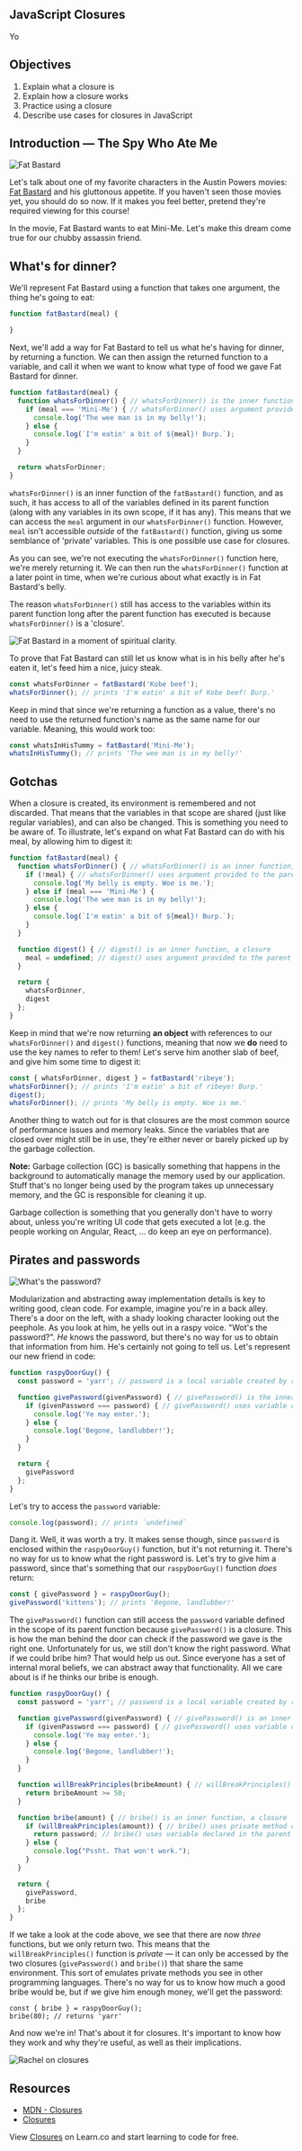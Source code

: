 JavaScript Closures
---
Yo
## Objectives

1. Explain what a closure is
2. Explain how a closure works
3. Practice using a closure
4. Describe use cases for closures in JavaScript

## Introduction — The Spy Who Ate Me

![Fat Bastard](https://66.media.tumblr.com/c22f08b92534e472c9bf987bb1ee5888/tumblr_mn7jmySprl1srsy9vo1_500.gif)

Let's talk about one of my favorite characters in the Austin Powers movies: [Fat Bastard](https://en.wikipedia.org/wiki/Fat_Bastard_(character))
and his gluttonous appetite. If you haven't seen those movies yet, you should do so now. If it makes you feel better,
pretend they're required viewing for this course!

In the movie, Fat Bastard wants to eat Mini-Me. Let's make this dream come true for our chubby assassin friend.

## What's for dinner?

We'll represent Fat Bastard using a function that takes one argument, the thing he's going to eat:

```js
function fatBastard(meal) {

}
```

Next, we'll add a way for Fat Bastard to tell us what he's having for dinner, by returning a function. We can then assign
the returned function to a variable, and call it when we want to know what type of food we gave Fat Bastard for dinner.

```js
function fatBastard(meal) {
  function whatsForDinner() { // whatsForDinner() is the inner function, a closure
    if (meal === 'Mini-Me') { // whatsForDinner() uses argument provided to the parent function
      console.log('The wee man is in my belly!');
    } else {
      console.log(`I'm eatin' a bit of ${meal}! Burp.`);
    }
  }

  return whatsForDinner;
}
```

`whatsForDinner()` is an inner function of the `fatBastard()` function, and as such, it has access to all of the variables
defined in its parent function (along with any variables in its own scope, if it has any). This means that we
can access the `meal` argument in our `whatsForDinner()` function. However, `meal` isn't accessible _outside_ of
the `fatBastard()` function, giving us some semblance of 'private' variables. This is one possible use case for closures.

As you can see, we're not executing the `whatsForDinner()` function here, we're merely returning it. We can then run
the `whatsForDinner()` function at a later point in time, when we're curious about what exactly is in Fat Bastard's belly.

The reason `whatsForDinner()` still has access to the variables within its parent function long after the parent
function has executed is because `whatsForDinner()` is a 'closure'.

![Fat Bastard in a moment of spiritual clarity.](https://66.media.tumblr.com/11911f29151cb0ff4813f9d11689cdc8/tumblr_mvjxzdTtV91ror07qo1_500.gif)

To prove that Fat Bastard can still let us know what is in his belly after he's eaten it, let's feed him a nice, juicy
steak.

```js
const whatsForDinner = fatBastard('Kobe beef');
whatsForDinner(); // prints 'I'm eatin' a bit of Kobe beef! Burp.'
```

Keep in mind that since we're returning a function as a value, there's no need to use the returned function's name as
the same name for our variable. Meaning, this would work too:

```js
const whatsInHisTummy = fatBastard('Mini-Me');
whatsInHisTummy(); // prints 'The wee man is in my belly!'
```

## Gotchas

When a closure is created, its environment is remembered and not discarded. That means that the variables in that scope are shared (just like regular variables), and can also be changed. This is something you need to be aware of. To illustrate, let's
expand on what Fat Bastard can do with his meal, by allowing him to digest it:

```js
function fatBastard(meal) {
  function whatsForDinner() { // whatsForDinner() is an inner function, a closure
    if (!meal) { // whatsForDinner() uses argument provided to the parent function
      console.log('My belly is empty. Woe is me.');
    } else if (meal === 'Mini-Me') {
      console.log('The wee man is in my belly!');
    } else {
      console.log(`I'm eatin' a bit of ${meal}! Burp.`);
    }
  }

  function digest() { // digest() is an inner function, a closure
    meal = undefined; // digest() uses argument provided to the parent function
  }

  return {
    whatsForDinner,
    digest
  };
}
```

Keep in mind that we're now returning **an object** with references to our `whatsForDinner()` and `digest()` functions, meaning that now we **do** need to use the key names to refer to them! Let's serve him another slab of beef, and give him
some time to digest it:

```js
const { whatsForDinner, digest } = fatBastard('ribeye');
whatsForDinner(); // prints 'I'm eatin' a bit of ribeye! Burp.'
digest();
whatsForDinner(); // prints 'My belly is empty. Woe is me.'
```

Another thing to watch out for is that closures are the most common source of performance issues and memory leaks. Since
the variables that are closed over might still be in use, they're either never or barely picked up by the garbage
collection.

**Note:** Garbage collection (GC) is basically something that happens in the background to automatically manage the
memory used by our application. Stuff that's no longer being used by the program takes up unnecessary memory, and the GC
is responsible for cleaning it up.

Garbage collection is something that you generally don't have to worry about, unless you're writing UI code that gets
executed a lot (e.g. the people working on Angular, React, ... do keep an eye on performance).


## Pirates and passwords

![What's the password?](https://socialmediamarketingforstudents.files.wordpress.com/2014/03/7box8.gif)

Modularization and abstracting away implementation details is key to writing good, clean code. For example, imagine
you're in a back alley. There's a door on the left, with a shady looking character looking out the peephole. As you look
at him, he yells out in a raspy voice. "Wot's the password?". _He_ knows the password, but there's no way for us to obtain
that information from him. He's certainly not going to tell us. Let's represent our new friend in code:

```js
function raspyDoorGuy() {
  const password = 'yarr'; // password is a local variable created by raspyDoorGuy()

  function givePassword(givenPassword) { // givePassword() is the inner function, a closure
    if (givenPassword === password) { // givePassword() uses variable declared in the parent function
      console.log('Ye may enter.');
    } else {
      console.log('Begone, landlubber!');
    }
  }

  return {
    givePassword
  };
}
```

Let's try to access the `password` variable:

```js
console.log(password); // prints `undefined`
```

Dang it. Well, it was worth a try. It makes sense though, since `password` is enclosed within the `raspyDoorGuy()` function,
but it's not returning it. There's no way for us to know what the right password is. Let's try to give him a password,
since that's something that our `raspyDoorGuy()` function *does* return:

```js
const { givePassword } = raspyDoorGuy();
givePassword('kittens'); // prints 'Begone, landlubber!'
```

The `givePassword()` function can still access the `password` variable defined in the scope of its parent function because `givePassword()` is a closure. This is how the man behind the door can check if the password we gave is the right one. Unfortunately
for us, we still don't know the right password. What if we could bribe him? That would help us out. Since everyone has
a set of internal moral beliefs, we can abstract away that functionality. All we care about is if he thinks our bribe
is enough.

```js
function raspyDoorGuy() {
  const password = 'yarr'; // password is a local variable created by raspyDoorGuy()

  function givePassword(givenPassword) { // givePassword() is an inner function, a closure
    if (givenPassword === password) { // givePassword() uses variable declared in the parent function
      console.log('Ye may enter.');
    } else {
      console.log('Begone, landlubber!');
    }
  }

  function willBreakPrinciples(bribeAmount) { // willBreakPrinciples() is the private method
    return bribeAmount >= 50;
  }

  function bribe(amount) { // bribe() is an inner function, a closure
    if (willBreakPrinciples(amount)) { // bribe() uses private method created in the parent function
      return password; // bribe() uses variable declared in the parent function
    } else {
      console.log("Pssht. That won't work.");
    }
  }

  return {
    givePassword,
    bribe
  };
}
```

If we take a look at the code above, we see that there are now *three* functions, but we only return two. This means
that the `willBreakPrinciples()` function is *private* — it can only be accessed by the two closures (`givePassword()` and `bribe()`) that share the same environment. This sort of emulates
private methods you see in other programming languages. There's no way for us to know how much a good bribe would be,
but if we give him enough money, we'll get the password:

```
const { bribe } = raspyDoorGuy();
bribe(80); // returns 'yarr'
```

And now we're in! That's about it for closures. It's important to know how they work and why they're useful, as well as
their implications.

![Rachel on closures](https://media.giphy.com/media/jz0oM9Els8bHa/giphy.gif)

## Resources

- [MDN - Closures](https://developer.mozilla.org/en-US/docs/Web/JavaScript/Closures)
- [Closures](http://dmitrysoshnikov.com/ecmascript/chapter-6-closures/#one-codescopecode-value-for-them-all)

<p class='util--hide'>View <a href='https://learn.co/lessons/javascript-closures'>Closures</a> on Learn.co and start learning to code for free.</p>
